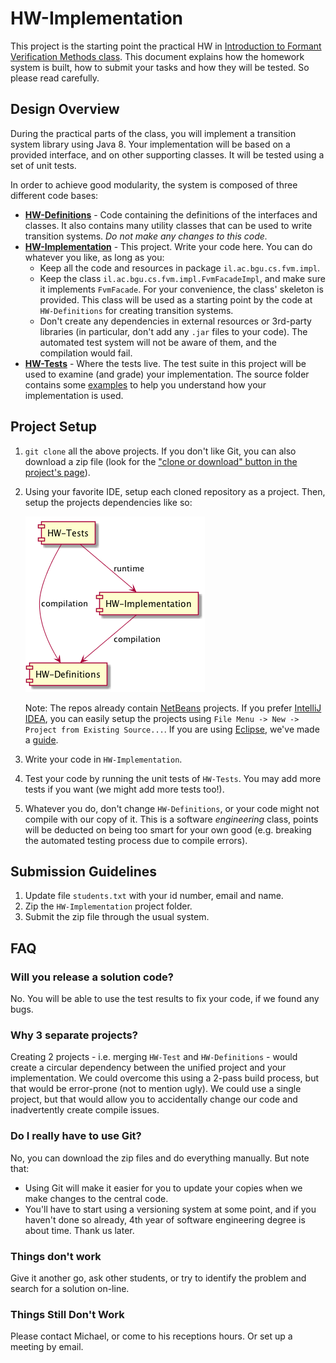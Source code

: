 # HW-Implementation

This project is the starting point the practical HW in [Introduction to Formant Verification Methods class](https://www.cs.bgu.ac.il/~intvm171/). This document
explains how the homework system is built, how to submit your tasks and how they will be tested. So please read carefully.

## Design Overview
During the practical parts of the class, you will implement a transition system library using Java 8. Your implementation will be based on a provided interface, and
on other supporting classes. It will be tested using a set of unit tests.

In order to achieve good modularity, the system is composed of three different code bases:
* **[HW-Definitions](https://github.com/BGU-FVM/HW-Definitions)** - Code containing the definitions of the interfaces and classes. It also contains many utility classes
  that can be used to write transition systems. *Do not make any changes to this code.*
* **[HW-Implementation](https://github.com/BGU-FVM/HW-Implementation)** - This project. Write your code here. You can do whatever you like, as long as you:
    * Keep all the code and resources in package `il.ac.bgu.cs.fvm.impl`.
    * Keep the class `il.ac.bgu.cs.fvm.impl.FvmFacadeImpl`, and make sure it implements `FvmFacade`. For your convenience, the class' skeleton is provided. This class will be used as a starting point by the code at `HW-Definitions` for creating transition systems.
    * Don't create any dependencies in external resources or 3rd-party libraries (in particular, don't add any `.jar` files to your code). The automated test system will not be aware of them, and the compilation would fail.
* **[HW-Tests](https://github.com/BGU-FVM/HW-Tests)** - Where the tests live. The test suite in this project will be used to examine (and grade) your implementation. The source folder contains some [examples](https://github.com/BGU-FVM/HW-Tests/tree/master/src/il/ac/bgu/cs/fvm/examples)
    to help you understand how your implementation is used.

## Project Setup

1. `git clone` all the above projects. If you don't like Git, you can also download a zip file (look for the ["clone or download" button in the project's page](docs/dl-zip.png)).
2. Using your favorite IDE, setup each cloned repository as a project. Then, setup the projects dependencies like so:

   ![Project setup](docs/project-setup.png)

    Note: The repos already contain [NetBeans](https://netbeans.org) projects. If you prefer [IntelliJ IDEA](https://www.jetbrains.com/idea/), you can easily setup the projects using `File Menu -> New -> Project from Existing Source...`. If you are using [Eclipse](https://eclipse.org), we've made a [guide](docs/eclipse-setup.md).
3. Write your code in `HW-Implementation`.
4. Test your code by running the unit tests of `HW-Tests`. You may add more tests if you want (we might add more tests too!).
5. Whatever you do, don't change `HW-Definitions`, or your code might not compile with our copy of it. This is a software *engineering* class, points will be deducted on being too smart for your own good (e.g. breaking the automated testing process due to compile errors).


## Submission Guidelines
1. Update file `students.txt` with your id number, email and name.
2. Zip the `HW-Implementation` project folder.
3. Submit the zip file through the usual system.

## FAQ
### Will you release a solution code?
No. You will be able to use the test results to fix your code, if we found any bugs.
### Why 3 separate projects?
Creating 2 projects - i.e. merging `HW-Test` and `HW-Definitions` - would create a circular dependency between the unified project and your implementation. We could overcome this using a 2-pass build process, but that would be error-prone (not to mention ugly). We could use a single project, but that would allow you to accidentally change our code and inadvertently create compile issues.
### Do I really have to use Git?
No, you can download the zip files and do everything manually. But note that:
* Using Git will make it easier for you to update your copies when we make changes to the central code.
* You'll have to start using a versioning system at some point, and if you haven't done so already, 4th year of software engineering degree is about time. Thank us later.

### Things don't work
Give it another go, ask other students, or try to identify the problem and search for a solution on-line.

### Things Still Don't Work
Please contact Michael, or come to his receptions hours. Or set up a meeting by email.
